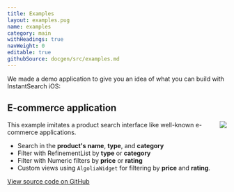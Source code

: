 ```yaml
---
title: Examples
layout: examples.pug
name: examples
category: main
withHeadings: true
navWeight: 0
editable: true
githubSource: docgen/src/examples.md
---
```


We made a demo application to give you an idea of what you can build with InstantSearch iOS:

## E-commerce application
<img src="assets/img/ecommerce.gif" class="img-object" align="right"/>

This example imitates a product search interface like well-known e-commerce applications.

- Search in the **product's name**, **type**, and **category**
- Filter with RefinementList by **type** or **category**
- Filter with Numeric filters by **price** or **rating**
- Custom views using `AlgoliaWidget` for filtering by **price** and **rating**.

<a href="https://github.com/algolia/instantsearch-swift-examples" class="btn btn-static-primary" target="_blank">View source code on GitHub <i class="icon icon-arrow-right"></i></a>

[ecommerce-url]: https://github.com/algolia/instantsearch-swift-examples/tree/master/ecommerce%20Ikea
